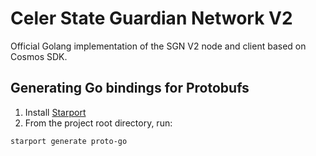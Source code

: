 # Celer State Guardian Network V2

Official Golang implementation of the SGN V2 node and client based on Cosmos SDK.

## Generating Go bindings for Protobufs

1. Install [Starport](https://docs.starport.network/guide/install.html)
2. From the project root directory, run:

```sh
starport generate proto-go
```
